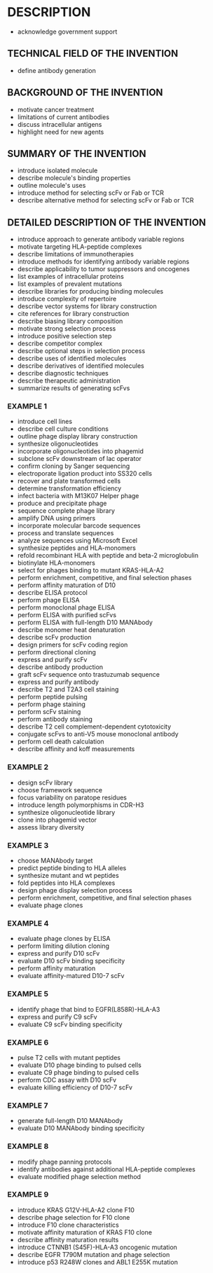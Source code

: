 # DESCRIPTION

- acknowledge government support

## TECHNICAL FIELD OF THE INVENTION

- define antibody generation

## BACKGROUND OF THE INVENTION

- motivate cancer treatment
- limitations of current antibodies
- discuss intracellular antigens
- highlight need for new agents

## SUMMARY OF THE INVENTION

- introduce isolated molecule
- describe molecule's binding properties
- outline molecule's uses
- introduce method for selecting scFv or Fab or TCR
- describe alternative method for selecting scFv or Fab or TCR

## DETAILED DESCRIPTION OF THE INVENTION

- introduce approach to generate antibody variable regions
- motivate targeting HLA-peptide complexes
- describe limitations of immunotherapies
- introduce methods for identifying antibody variable regions
- describe applicability to tumor suppressors and oncogenes
- list examples of intracellular proteins
- list examples of prevalent mutations
- describe libraries for producing binding molecules
- introduce complexity of repertoire
- describe vector systems for library construction
- cite references for library construction
- describe biasing library composition
- motivate strong selection process
- introduce positive selection step
- describe competitor complex
- describe optional steps in selection process
- describe uses of identified molecules
- describe derivatives of identified molecules
- describe diagnostic techniques
- describe therapeutic administration
- summarize results of generating scFvs

### EXAMPLE 1

- introduce cell lines
- describe cell culture conditions
- outline phage display library construction
- synthesize oligonucleotides
- incorporate oligonucleotides into phagemid
- subclone scFv downstream of lac operator
- confirm cloning by Sanger sequencing
- electroporate ligation product into SS320 cells
- recover and plate transformed cells
- determine transformation efficiency
- infect bacteria with M13K07 Helper phage
- produce and precipitate phage
- sequence complete phage library
- amplify DNA using primers
- incorporate molecular barcode sequences
- process and translate sequences
- analyze sequences using Microsoft Excel
- synthesize peptides and HLA-monomers
- refold recombinant HLA with peptide and beta-2 microglobulin
- biotinylate HLA-monomers
- select for phages binding to mutant KRAS-HLA-A2
- perform enrichment, competitive, and final selection phases
- perform affinity maturation of D10
- describe ELISA protocol
- perform phage ELISA
- perform monoclonal phage ELISA
- perform ELISA with purified scFvs
- perform ELISA with full-length D10 MANAbody
- describe monomer heat denaturation
- describe scFv production
- design primers for scFv coding region
- perform directional cloning
- express and purify scFv
- describe antibody production
- graft scFv sequence onto trastuzumab sequence
- express and purify antibody
- describe T2 and T2A3 cell staining
- perform peptide pulsing
- perform phage staining
- perform scFv staining
- perform antibody staining
- describe T2 cell complement-dependent cytotoxicity
- conjugate scFvs to anti-V5 mouse monoclonal antibody
- perform cell death calculation
- describe affinity and koff measurements

### EXAMPLE 2

- design scFv library
- choose framework sequence
- focus variability on paratope residues
- introduce length polymorphisms in CDR-H3
- synthesize oligonucleotide library
- clone into phagemid vector
- assess library diversity

### EXAMPLE 3

- choose MANAbody target
- predict peptide binding to HLA alleles
- synthesize mutant and wt peptides
- fold peptides into HLA complexes
- design phage display selection process
- perform enrichment, competitive, and final selection phases
- evaluate phage clones

### EXAMPLE 4

- evaluate phage clones by ELISA
- perform limiting dilution cloning
- express and purify D10 scFv
- evaluate D10 scFv binding specificity
- perform affinity maturation
- evaluate affinity-matured D10-7 scFv

### EXAMPLE 5

- identify phage that bind to EGFR(L858R)-HLA-A3
- express and purify C9 scFv
- evaluate C9 scFv binding specificity

### EXAMPLE 6

- pulse T2 cells with mutant peptides
- evaluate D10 phage binding to pulsed cells
- evaluate C9 phage binding to pulsed cells
- perform CDC assay with D10 scFv
- evaluate killing efficiency of D10-7 scFv

### EXAMPLE 7

- generate full-length D10 MANAbody
- evaluate D10 MANAbody binding specificity

### EXAMPLE 8

- modify phage panning protocols
- identify antibodies against additional HLA-peptide complexes
- evaluate modified phage selection method

### EXAMPLE 9

- introduce KRAS G12V-HLA-A2 clone F10
- describe phage selection for F10 clone
- introduce F10 clone characteristics
- motivate affinity maturation of KRAS F10 clone
- describe affinity maturation results
- introduce CTNNB1 (S45F)-HLA-A3 oncogenic mutation
- describe EGFR T790M mutation and phage selection
- introduce p53 R248W clones and ABL1 E255K mutation

